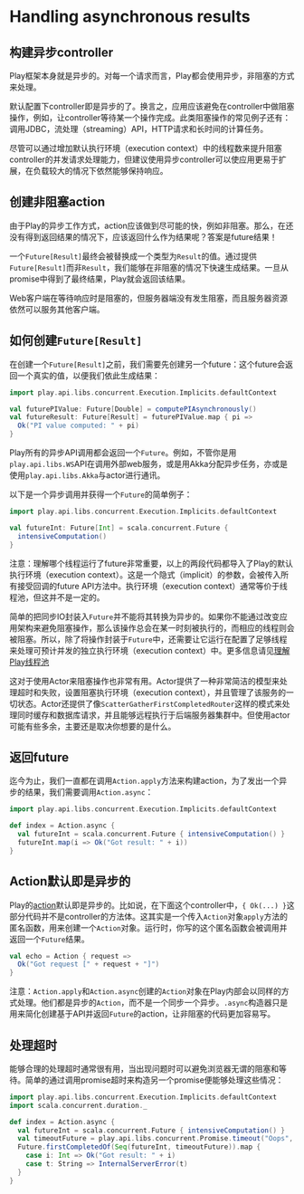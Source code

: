 # Handling asynchronous results

## 构建异步controller

Play框架本身就是异步的。对每一个请求而言，Play都会使用异步，非阻塞的方式来处理。

默认配置下controller即是异步的了。换言之，应用应该避免在controller中做阻塞操作，例如，让controller等待某一个操作完成。此类阻塞操作的常见例子还有：调用JDBC，流处理（streaming）API，HTTP请求和长时间的计算任务。

尽管可以通过增加默认执行环境（execution context）中的线程数来提升阻塞controller的并发请求处理能力，但建议使用异步controller可以使应用更易于扩展，在负载较大的情况下依然能够保持响应。

## 创建非阻塞action

由于Play的异步工作方式，action应该做到尽可能的快，例如非阻塞。那么，在还没有得到返回结果的情况下，应该返回什么作为结果呢？答案是future结果！

一个`Future[Result]`最终会被替换成一个类型为`Result`的值。通过提供`Future[Result]`而非`Result`，我们能够在非阻塞的情况下快速生成结果。一旦从promise中得到了最终结果，Play就会返回该结果。

Web客户端在等待响应时是阻塞的，但服务器端没有发生阻塞，而且服务器资源依然可以服务其他客户端。

## 如何创建`Future[Result]`

在创建一个`Future[Result]`之前，我们需要先创建另一个future：这个future会返回一个真实的值，以便我们依此生成结果：

```scala
import play.api.libs.concurrent.Execution.Implicits.defaultContext

val futurePIValue: Future[Double] = computePIAsynchronously()
val futureResult: Future[Result] = futurePIValue.map { pi =>
  Ok("PI value computed: " + pi)
}
```

Play所有的异步API调用都会返回一个`Future`。例如，不管你是用`play.api.libs.WS`API在调用外部web服务，或是用Akka分配异步任务，亦或是使用`play.api.libs.Akka`与actor进行通讯。

以下是一个异步调用并获得一个`Future`的简单例子：

```scala
import play.api.libs.concurrent.Execution.Implicits.defaultContext

val futureInt: Future[Int] = scala.concurrent.Future {
  intensiveComputation()
}
```

注意：理解哪个线程运行了future非常重要，以上的两段代码都导入了Play的默认执行环境（execution context）。这是一个隐式（implicit）的参数，会被传入所有接受回调的future API方法中。执行环境（execution context）通常等价于线程池，但这并不是一定的。

简单的把同步IO封装入`Future`并不能将其转换为异步的。如果你不能通过改变应用架构来避免阻塞操作，那么该操作总会在某一时刻被执行的，而相应的线程则会被阻塞。所以，除了将操作封装于`Future`中，还需要让它运行在配置了足够线程来处理可预计并发的独立执行环境（execution context）中。更多信息请见[理解Play线程池](https://www.playframework.com/documentation/2.3.x/ThreadPools)

这对于使用Actor来阻塞操作也非常有用。Actor提供了一种非常简洁的模型来处理超时和失败，设置阻塞执行环境（execution context），并且管理了该服务的一切状态。Actor还提供了像`ScatterGatherFirstCompletedRouter`这样的模式来处理同时缓存和数据库请求，并且能够远程执行于后端服务器集群中。但使用actor可能有些多余，主要还是取决你想要的是什么。

## 返回future

迄今为止，我们一直都在调用`Action.apply`方法来构建action，为了发出一个异步的结果，我们需要调用`Action.async`：

```scala
import play.api.libs.concurrent.Execution.Implicits.defaultContext

def index = Action.async {
  val futureInt = scala.concurrent.Future { intensiveComputation() }
  futureInt.map(i => Ok("Got result: " + i))
}
```

## Action默认即是异步的

Play的[action](../ch1/ScalaActions.md)默认即是异步的。比如说，在下面这个controller中，`{ Ok(...) }`这部分代码并不是controller的方法体。这其实是一个传入`Action`对象`apply`方法的匿名函数，用来创建一个`Action`对象。运行时，你写的这个匿名函数会被调用并返回一个`Future`结果。

```scala
val echo = Action { request =>
  Ok("Got request [" + request + "]")
}
```

注意：`Action.apply`和`Action.async`创建的`Action`对象在Play内部会以同样的方式处理。他们都是异步的`Action`，而不是一个同步一个异步。`.async`构造器只是用来简化创建基于API并返回`Future`的action，让非阻塞的代码更加容易写。

## 处理超时

能够合理的处理超时通常很有用，当出现问题时可以避免浏览器无谓的阻塞和等待。简单的通过调用promise超时来构造另一个promise便能够处理这些情况：

```scala
import play.api.libs.concurrent.Execution.Implicits.defaultContext
import scala.concurrent.duration._

def index = Action.async {
  val futureInt = scala.concurrent.Future { intensiveComputation() }
  val timeoutFuture = play.api.libs.concurrent.Promise.timeout("Oops", 1.second)
  Future.firstCompletedOf(Seq(futureInt, timeoutFuture)).map {
    case i: Int => Ok("Got result: " + i)
    case t: String => InternalServerError(t)
  }
}
```